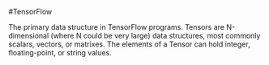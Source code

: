 #TensorFlow

The primary data structure in TensorFlow programs. Tensors are N-dimensional
(where N could be very large) data structures, most commonly scalars, vectors,
or matrixes. The elements of a Tensor can hold integer, floating-point,
or string values.


